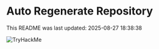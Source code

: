 # Auto Regenerate Repository

This README was last updated: 2025-08-27 18:38:38

 ![TryHackMe](https://tryhackme.com/badge/533634)